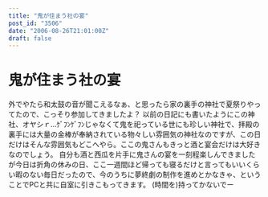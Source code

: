 ```yaml
---
title: "鬼が住まう社の宴"
post_id: "3506"
date: "2006-08-26T21:01:00Z"
draft: false
---
```


# 鬼が住まう社の宴

外でやたら和太鼓の音が聞こえるなぁ、と思ったら家の裏手の神社で夏祭りやってたので、こっそり参加してきましたよ？ 以前の日記にも書いたようにこの神社、オヤシｒ…ｹﾞﾌﾝｹﾞﾌﾝじゃなくて鬼を祀っている世にも珍しい神社で、拝殿の裏手には大量の金棒が奉納されている物々しい雰囲気の神社なのですが、この日だけはそんな雰囲気もどこへやら。ここの鬼さんもきっと酒と宴会だけは大好きなのでしょう。  自分も酒と西瓜を片手に鬼さんの宴を一刻程楽しんできましたが今日は折角の休みの日、ここ一週間ほど帰っても寝るだけと言ってもいいくらい暇のない毎日だったので、今のうちに夢終劇の制作を進めとかなきゃ、ということでPCと共に自室に引きこもってきます。 (時間を)持ってかないでー
